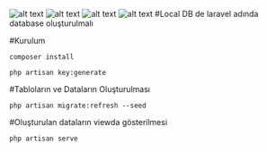 ![alt text](https://github.com/aayseekaya/workCaseEnuygun/blob/main/public/css/images/1.PNG?raw=true)
![alt text](https://github.com/aayseekaya/workCaseEnuygun/blob/main/public/css/images/2.PNG?raw=true)
![alt text](https://github.com/aayseekaya/workCaseEnuygun/blob/main/public/css/images/3.PNG?raw=true)
![alt text](https://github.com/aayseekaya/workCaseEnuygun/blob/main/public/css/images/4-1.PNG?raw=true)
#Local DB de laravel adında database oluşturulmalı
 
#Kurulum
 
```
composer install
```
```
php artisan key:generate
```
#Tabloların ve Dataların Oluşturulması

```
php artisan migrate:refresh --seed
```

#Oluşturulan dataların viewda gösterilmesi

```
php artisan serve
```
